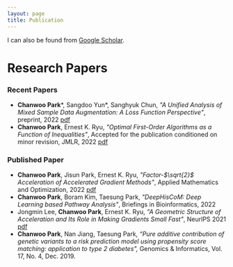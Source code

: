 ```yaml
---
layout: page
title: Publication
---
```



I can also be found from [Google Scholar](https://scholar.google.com/citations?hl=en&authuser=2&user=FDG3_JMAAAAJ).


# Research Papers
### Recent Papers
- **Chanwoo Park***, Sangdoo Yun\*, Sanghyuk Chun, _"A Unified Analysis of Mixed Sample Data Augmentation: A Loss Function Perspective"_, preprint, 2022 [pdf](https://arxiv.org/abs/2208.09913)
- **Chanwoo Park**, Ernest K. Ryu, _"Optimal First-Order Algorithms as a Function of Inequalities"_, Accepted for the publication conditioned on minor revision, JMLR, 2022 [pdf](https://arxiv.org/abs/2110.11035)

### Published Paper 
- **Chanwoo Park**, Jisun Park, Ernest K. Ryu, _"Factor-$\sqrt{2}$ Acceleration of Accelerated Gradient Methods"_, Applied Mathematics and Optimization, 2022 [pdf](https://arxiv.org/abs/2102.07366)
- **Chanwoo Park**, Boram Kim, Taesung Park, _"DeepHisCoM: Deep Learning based Pathway Analysis"_, Briefings in Bioinformatics, 2022
- Jongmin Lee, **Chanwoo Park**, Ernest K. Ryu, _"A Geometric Structure of Acceleration and Its Role in Making Gradients Small Fast"_, NeurIPS 2021 [pdf](https://arxiv.org/abs/2106.10439)
- **Chanwoo Park**, Nan Jiang, Taesung Park, _“Pure additive contribution of genetic variants to a risk prediction model using propensity score matching: application to type 2 diabetes",_ Genomics & Informatics, Vol. 17, No. 4, Dec. 2019. 

